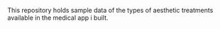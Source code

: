 This repository holds sample data of the types of aesthetic treatments available in the medical app i built.
